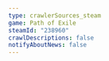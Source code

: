 ```yaml
---
type: crawlerSources_steam
game: Path of Exile
steamId: "238960"
crawlDescriptions: false
notifyAboutNews: false
---
```

